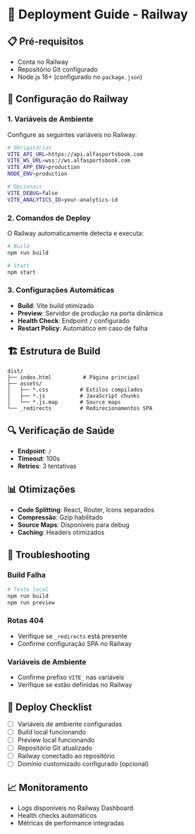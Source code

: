 # 🚀 Deployment Guide - Railway

## 📋 Pré-requisitos

- Conta no Railway
- Repositório Git configurado
- Node.js 16+ (configurado no `package.json`)

## 🔧 Configuração do Railway

### 1. Variáveis de Ambiente

Configure as seguintes variáveis no Railway:

```bash
# Obrigatórias
VITE_API_URL=https://api.alfasportsbook.com
VITE_WS_URL=wss://ws.alfasportsbook.com
VITE_APP_ENV=production
NODE_ENV=production

# Opcionais
VITE_DEBUG=false
VITE_ANALYTICS_ID=your-analytics-id
```

### 2. Comandos de Deploy

O Railway automaticamente detecta e executa:

```bash
# Build
npm run build

# Start
npm start
```

### 3. Configurações Automáticas

- **Build**: Vite build otimizado
- **Preview**: Servidor de produção na porta dinâmica
- **Health Check**: Endpoint `/` configurado
- **Restart Policy**: Automático em caso de falha

## 🏗️ Estrutura de Build

```
dist/
├── index.html          # Página principal
├── assets/
│   ├── *.css          # Estilos compilados
│   ├── *.js           # JavaScript chunks
│   └── *.js.map       # Source maps
└── _redirects         # Redirecionamentos SPA
```

## 🔍 Verificação de Saúde

- **Endpoint**: `/`
- **Timeout**: 100s
- **Retries**: 3 tentativas

## 📊 Otimizações

- **Code Splitting**: React, Router, Icons separados
- **Compressão**: Gzip habilitado
- **Source Maps**: Disponíveis para debug
- **Caching**: Headers otimizados

## 🐛 Troubleshooting

### Build Falha
```bash
# Teste local
npm run build
npm run preview
```

### Rotas 404
- Verifique se `_redirects` está presente
- Confirme configuração SPA no Railway

### Variáveis de Ambiente
- Confirme prefixo `VITE_` nas variáveis
- Verifique se estão definidas no Railway

## 🎯 Deploy Checklist

- [ ] Variáveis de ambiente configuradas
- [ ] Build local funcionando
- [ ] Preview local funcionando
- [ ] Repositório Git atualizado
- [ ] Railway conectado ao repositório
- [ ] Domínio customizado configurado (opcional)

## 📈 Monitoramento

- Logs disponíveis no Railway Dashboard
- Health checks automáticos
- Métricas de performance integradas 